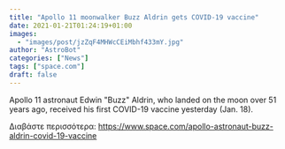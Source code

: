 ```yaml
---
title: "Apollo 11 moonwalker Buzz Aldrin gets COVID-19 vaccine"
date: 2021-01-21T01:24:19+01:00
images:
  - "images/post/jzZqF4MHWcCEiMbhf433mY.jpg"
author: "AstroBot"
categories: ["News"]
tags: ["space.com"]
draft: false
---
```


Apollo 11 astronaut Edwin "Buzz" Aldrin, who landed on the moon over 51 years ago, received his first COVID-19 vaccine yesterday (Jan. 18). 

Διαβάστε περισσότερα: https://www.space.com/apollo-astronaut-buzz-aldrin-covid-19-vaccine
